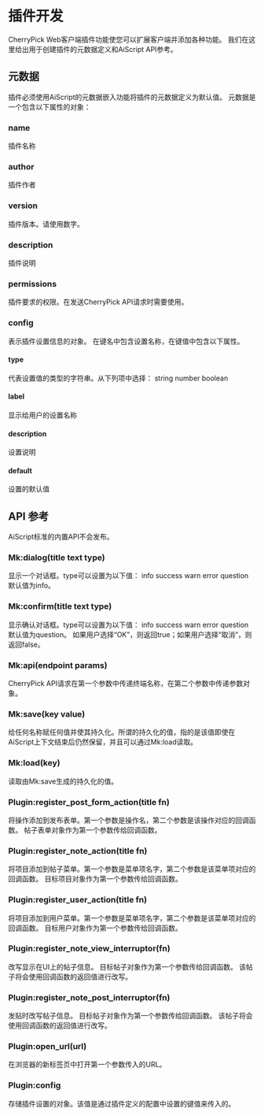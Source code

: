 # 插件开发
CherryPick Web客户端插件功能使您可以扩展客户端并添加各种功能。 我们在这里给出用于创建插件的元数据定义和AiScript API参考。

## 元数据
插件必须使用AiScript的元数据嵌入功能将插件的元数据定义为默认值。 元数据是一个包含以下属性的对象：

### name
插件名称

### author
插件作者

### version
插件版本。请使用数字。

### description
插件说明

### permissions
插件要求的权限。在发送CherryPick API请求时需要使用。

### config
表示插件设置信息的对象。 在键名中包含设置名称，在键值中包含以下属性。

#### type
代表设置值的类型的字符串。从下列项中选择： string number boolean

#### label
显示给用户的设置名称

#### description
设置说明

#### default
设置的默认值

## API 参考
AiScript标准的内置API不会发布。

### Mk:dialog(title text type)
显示一个对话框。type可以设置为以下值： info success warn error question 默认值为info。

### Mk:confirm(title text type)
显示确认对话框。type可以设置为以下值： info success warn error question 默认值为question。 如果用户选择“OK”，则返回true；如果用户选择“取消”，则返回false。

### Mk:api(endpoint params)
CherryPick API请求在第一个参数中传递终端名称，在第二个参数中传递参数对象。

### Mk:save(key value)
给任何名称赋任何值并使其持久化。所谓的持久化的值，指的是该值即使在AiScript上下文结束后仍然保留，并且可以通过Mk:load读取。

### Mk:load(key)
读取由Mk:save生成的持久化的值。

### Plugin:register_post_form_action(title fn)
将操作添加到发布表单。第一个参数是操作名，第二个参数是该操作对应的回调函数。 帖子表单对象作为第一个参数传给回调函数。

### Plugin:register_note_action(title fn)
将项目添加到帖子菜单。第一个参数是菜单项名字，第二个参数是该菜单项对应的回调函数。 目标项目对象作为第一个参数传给回调函数。

### Plugin:register_user_action(title fn)
将项目添加到用户菜单。第一个参数是菜单项名字，第二个参数是该菜单项对应的回调函数。 目标用户对象作为第一个参数传给回调函数。

### Plugin:register_note_view_interruptor(fn)
改写显示在UI上的帖子信息。 目标帖子对象作为第一个参数传给回调函数。 该帖子将会使用回调函数的返回值进行改写。

### Plugin:register_note_post_interruptor(fn)
发贴时改写帖子信息。 目标帖子对象作为第一个参数传给回调函数。 该帖子将会使用回调函数的返回值进行改写。

### Plugin:open_url(url)
在浏览器的新标签页中打开第一个参数传入的URL。

### Plugin:config
存储插件设置的对象。该值是通过插件定义的配置中设置的键值来传入的。
